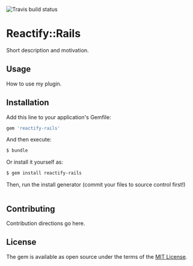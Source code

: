 ![Travis build status](https://travis-ci.org/mattgibson/reactify-rails.svg?branch=master)

# Reactify::Rails
Short description and motivation.

## Usage
How to use my plugin.

## Installation
Add this line to your application's Gemfile:

```ruby
gem 'reactify-rails'
```

And then execute:
```bash
$ bundle
```

Or install it yourself as:
```bash
$ gem install reactify-rails
```

Then, run the install generator (commit your files to source control first!)
```

```

## Contributing
Contribution directions go here.

## License
The gem is available as open source under the terms of the [MIT License](http://opensource.org/licenses/MIT).
